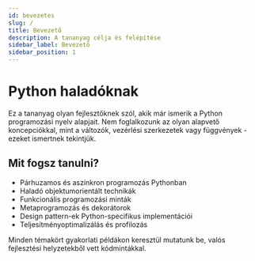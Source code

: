 ```yaml
---
id: bevezetes
slug: /
title: Bevezető
description: A tananyag célja és felépítése
sidebar_label: Bevezető
sidebar_position: 1
---
```


# Python haladóknak

Ez a tananyag olyan fejlesztőknek szól, akik már ismerik a Python programozási nyelv alapjait. Nem foglalkozunk az olyan alapvető koncepciókkal, mint a változók, vezérlési szerkezetek vagy függvények - ezeket ismertnek tekintjük.

## Mit fogsz tanulni?

- Párhuzamos és aszinkron programozás Pythonban
- Haladó objektumorientált technikák
- Funkcionális programozási minták
- Metaprogramozás és dekorátorok
- Design pattern-ek Python-specifikus implementációi
- Teljesítményoptimalizálás és profilozás

Minden témakört gyakorlati példákon keresztül mutatunk be, valós fejlesztési helyzetekből vett kódmintákkal.